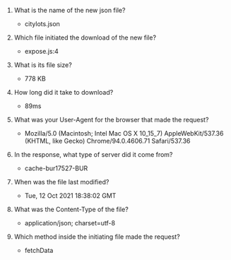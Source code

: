 1. What is the name of the new json file?
   - citylots.json

2. Which file initiated the download of the new file?
   - expose.js:4

3. What is its file size?
   - 778 KB

4. How long did it take to download?
   - 89ms

5. What was your User-Agent for the browser that made the request?
   - Mozilla/5.0 (Macintosh; Intel Mac OS X 10_15_7) AppleWebKit/537.36 (KHTML, like Gecko) Chrome/94.0.4606.71 Safari/537.36

6. In the response, what type of server did it come from?
   - cache-bur17527-BUR

7. When was the file last modified?
   - Tue, 12 Oct 2021 18:38:02 GMT

8. What was the Content-Type of the file?
   - application/json; charset=utf-8

9.  Which method inside the initiating file made the request?
    - fetchData
